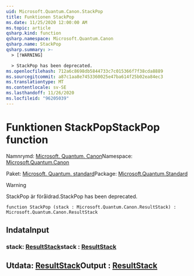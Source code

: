 ```yaml
---
uid: Microsoft.Quantum.Canon.StackPop
title: Funktionen StackPop
ms.date: 11/25/2020 12:00:00 AM
ms.topic: article
qsharp.kind: function
qsharp.namespace: Microsoft.Quantum.Canon
qsharp.name: StackPop
qsharp.summary: >-
  > [!WARNING]

  > StackPop has been deprecated.
ms.openlocfilehash: 712a6c8698db5844733c7c015366f7f38cda8889
ms.sourcegitcommit: a87c1aa8e7453360025e47ba614f25b02ea84ec3
ms.translationtype: MT
ms.contentlocale: sv-SE
ms.lasthandoff: 11/26/2020
ms.locfileid: "96205039"
---
```

# <a name="stackpop-function"></a><span data-ttu-id="97e29-102">Funktionen StackPop</span><span class="sxs-lookup"><span data-stu-id="97e29-102">StackPop function</span></span>

<span data-ttu-id="97e29-103">Namnrymd: [Microsoft. Quantum. Canon](xref:Microsoft.Quantum.Canon)</span><span class="sxs-lookup"><span data-stu-id="97e29-103">Namespace: [Microsoft.Quantum.Canon](xref:Microsoft.Quantum.Canon)</span></span>

<span data-ttu-id="97e29-104">Paket: [Microsoft. Quantum. standard](https://nuget.org/packages/Microsoft.Quantum.Standard)</span><span class="sxs-lookup"><span data-stu-id="97e29-104">Package: [Microsoft.Quantum.Standard](https://nuget.org/packages/Microsoft.Quantum.Standard)</span></span>


> [!WARNING]
> <span data-ttu-id="97e29-105">StackPop är föråldrad.</span><span class="sxs-lookup"><span data-stu-id="97e29-105">StackPop has been deprecated.</span></span>



```qsharp
function StackPop (stack : Microsoft.Quantum.Canon.ResultStack) : Microsoft.Quantum.Canon.ResultStack
```


## <a name="input"></a><span data-ttu-id="97e29-106">Indata</span><span class="sxs-lookup"><span data-stu-id="97e29-106">Input</span></span>

### <a name="stack--resultstack"></a><span data-ttu-id="97e29-107">stack: [ResultStack](xref:Microsoft.Quantum.Canon.ResultStack)</span><span class="sxs-lookup"><span data-stu-id="97e29-107">stack : [ResultStack](xref:Microsoft.Quantum.Canon.ResultStack)</span></span>





## <a name="output--resultstack"></a><span data-ttu-id="97e29-108">Utdata: [ResultStack](xref:Microsoft.Quantum.Canon.ResultStack)</span><span class="sxs-lookup"><span data-stu-id="97e29-108">Output : [ResultStack](xref:Microsoft.Quantum.Canon.ResultStack)</span></span>

